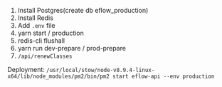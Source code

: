 1. Install Postgres(create db eflow_production)
2. Install Redis
3. Add `.env` file
4. yarn start / production
5. redis-cli flushall
6. yarn run dev-prepare / prod-prepare
7. `/api/renewClasses`

Deployment:
`/usr/local/stow/node-v8.9.4-linux-x64/lib/node_modules/pm2/bin/pm2 start eflow-api --env production`
